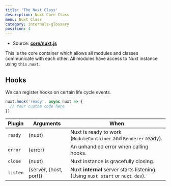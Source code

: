 ```yaml
---
title: 'The Nuxt Class'
description: Nuxt Core Class
menu: Nuxt Class
category: internals-glossary
position: 4
---
```


- Source: **[core/nuxt.js](https://github.com/nuxt/nuxt.js/blob/dev/packages/core/src/nuxt.js)**

This is the core container which allows all modules and classes communicate with each other. All modules have access to Nuxt instance using `this.nuxt`.

## Hooks

We can register hooks on certain life cycle events.

```js
nuxt.hook('ready', async nuxt => {
  // Your custom code here
})
```

| Plugin | Arguments | When |
| --- | --- | --- |
| `ready` | (nuxt) | Nuxt is ready to work (`ModuleContainer` and `Renderer` ready). |
| `error` | (error) | An unhandled error when calling hooks. |
| `close` | (nuxt) | Nuxt instance is gracefully closing. |
| `listen` | (server, {host, port}) | Nuxt **internal** server starts listening. (Using `nuxt start` or `nuxt dev`). |
